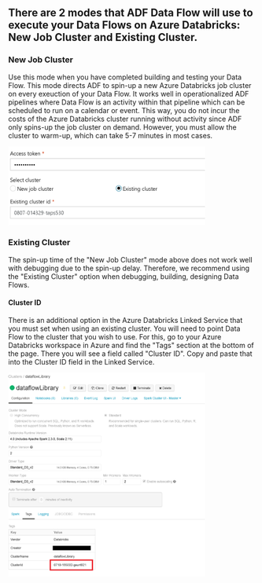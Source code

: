 ## There are 2 modes that ADF Data Flow will use to execute your Data Flows on Azure Databricks: New Job Cluster and Existing Cluster.

### New Job Cluster

Use this mode when you have completed building and testing your Data Flow. This mode directs ADF to spin-up a new Azure Databricks job cluster on every exeuction of your Data Flow. It works well in operationalized ADF pipelines where Data Flow is an activity within that pipeline which can be scheduled to run on a calendar or event. This way, you do not incur the costs of the Azure Databricks cluster running without activity since ADF only spins-up the job cluster on demand. However, you must allow the cluster to warm-up, which can take 5-7 minutes in most cases.

<img src="images/existingcluster.png" width="400">

### Existing Cluster

The spin-up time of the "New Job Cluster" mode above does not work well with debugging due to the spin-up delay. Therefore, we recommend using the "Existing Cluster" option when debugging, building, designing Data Flows.

#### Cluster ID

There is an additional option in the Azure Databricks Linked Service that you must set when using an existing cluster. You will need to point Data Flow to the cluster that you wish to use. For this, go to your Azure Databricks workspace in Azure and find the "Tags" section at the bottom of the page. There you will see a field called "Cluster ID". Copy and paste that into the Cluster ID field in the Linked Service.

<img src="images/tags1.png" width="400">
